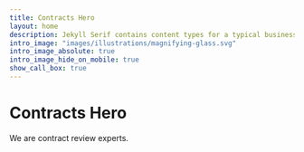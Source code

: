 ```yaml
---
title: Contracts Hero
layout: home
description: Jekyll Serif contains content types for a typical business website. The theme is fully responsive, blazing fast and artfully illustrated.
intro_image: "images/illustrations/magnifying-glass.svg"
intro_image_absolute: true
intro_image_hide_on_mobile: true
show_call_box: true
---
```


# Contracts Hero

We are contract review experts.
